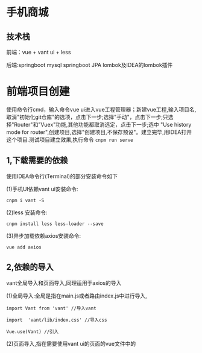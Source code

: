 # 手机商城

## 技术栈

前端：vue + vant ui + less

后端:springboot  mysql springboot JPA  lombok及IDEA的lombok插件

# 前端项目创建

使用命令行cmd，输入命令vue ui进入vue工程管理器；新建vue工程,输入项目名,取消"初始化git仓库"的选项，点击下一步;选择"手动"，点击下一步;只选择"Router"和"Vuex"功能,其他功能都取消选定，点击下一步;选中 "Use history mode for router",创建项目,选择"创建项目,不保存预设"。建立完毕,用IDEA打开这个项目.测试项目建立效果,执行命令 `cnpm run serve`



## 1,下载需要的依赖

使用IDEA命令行(Terminal)的部分安装命令如下

(1)手机UI依赖vant ui安装命令:

`cnpm i vant -S`

(2)less 安装命令:

`cnpm install less less-loader --save`

(3)异步加载依赖axios安装命令:

`vue add axios`

## 2,依赖的导入

vant全局导入和页面导入,同理适用于axios的导入

(1)全局导入:全局是指在main.js或者路由index.js中进行导入,

```
import Vant from 'vant' //导入vant

import  'vant/lib/index.css' //导入css

Vue.use(Vant) //引入
```

(2)页面导入,指在需要使用vant ui的页面的vue文件中的<script>标签下导入

```vue
<script>
    import {
        Tag,
        Col,
        Icon,
        Cell,
        Toast,
        CellGroup,
        Swipe,
        SwipeItem,
        GoodsAction,
        GoodsActionIcon,
        GoodsActionButton
    } from 'vant';
export default {}；
 </script>
```

## 3,进行页面跳转的两种方法:

(1)两种方法的数据传递形式都是query形式,所以跳转的目的页面要用query方式接收数据

```json
const _this=this;//存储vue对象,以免被嵌套的方法覆盖`

xxxfunction(item){//该方法为嵌套方法


let data=JSON.stringify(item);//将JSON格式的item转换成字符串形式,因为两个页面之间传值只能传字符串,页面传值只能传文本信息,不能传对象

_this.$router.push({path:'/pathxxx',query:{item:data}})//方法一

_this.$router.push('/pathxxx?orderId='+_this.data.orderId+"&amount="+(_this.data.amount))//方法二

}
```

(2)接收数据的方法

```json
this.$route.query.item

this.$route.query.orderId

this.$route.query.amount
```



# 后端项目创建

IDEA->New Project->Spring Initializr->设置Group和Artifact等信息->设置spring boot版本;添加依赖:Developer Tools中的Lombok，Web中的Spring Web,SQL中的Spring Data JPA和MySQL Driver

restful风格,保存使用@PostMapping，更新\编辑用@PutMapping

## 0,Lombok的使用

如果Idea项目中导入了lombok包，但是使用@Data之类的注解都还是无效？idea使用lombok需要安装对应插件，在File -> Setting -> Plugins中搜索lombok安装对应插件，即可使用。

lombok常用注解：

@Getter / @Setter
可以作用在类上和属性上，放在类上，会对所有的非静态(non-static)属性生成Getter/Setter方法，放在属性上，会对该属性生成Getter/Setter方法。并可以指定Getter/Setter方法的访问级别。

@EqualsAndHashCode
  默认情况下，会使用所有非瞬态(non-transient)和非静态(non-static)字段来生成equals和hascode方法，也可以指定具体使用哪些属性。

@ToString
  生成toString方法，默认情况下，会输出类名、所有属性，属性会按照顺序输出，以逗号分割。

@NoArgsConstructor, @RequiredArgsConstructor and @AllArgsConstructor
  无参构造器、部分参数构造器、全参构造器，当我们需要重载多个构造器的时候，Lombok就无能为力了。

@Data
  @ToString, @EqualsAndHashCode, 所有属性的@Getter, 所有non-final属性的@Setter和@RequiredArgsConstructor的组合，通常情况下，我们使用这个注解就足够了。

## 1,entity 实体类 --数据库表格实体层,用于数据库的实体化

(1)根据数据sql创建实体类,**每张表创建一个实体类**

实体类名与表名的关系:表名去掉下划线,所有首字母都大写，变成实体类名

给实体类添加注释

```java
@Data//来自lombok.Data 为类生成 所有参数的Get和Set方法
@Entity//来自javax.persistence.Entity
@DynamicInsert//动态插入,使得没有赋值给数据库的值,数据库自动生成(针对数据库设置了自动生成的值)
@DynamicUpdate//动态修改
public class PhoneCategory {
    @Id
    @GeneratedValue(strategy = GenerationType.IDENTITY)
    private Integer categoryId;
    private String categoryName;
    private Integer categoryType;
    private Date createTime;
    private Date updateTime;

}
```

(2)实体类字段

表中表头字段去掉下滑线，使用驼峰命名法(首字母小写,其他首字母大写)，得到实体类字段名,给实体类字段添加id注释和主键自增方式注释(一个实体类添加一次就行,即只要给主键添加注解，其他的字段命名规范就可以自动关联(此时可以不加Column注解))

```java
@Id
@GeneratedValue(strategy = GenerationType.IDENTITY)//主键自增方式
private Integer categoryId;
private String categoryName;
private Integer categoryType;
private Date createTime;
private Date updateTime;
```

## 2,repository 仓库接口类

创建接口仓库repository和实体对应的接口，接口继承JpaRepository<实体类,主键数据类型>

接着测试仓库repository的接口

(1)配置数据库环境(一个项目配置一次就行)

在src/resources下新建application.yml文件,写入配置代码

```yaml
server:
  port: 8181#端口
spring:
  datasource:
    url: jdbc:mysql://localhost:3306/phone_store?useUnicode=true&characterEncoding=UTF-8&serverTimezone=Asia/Shanghai
    username: root#数据库账户名
    password: 123456#数据库密码
    driver-class-name: com.mysql.cj.jdbc.Driver
  jpa:
    show-sql: true
    properties:
      hibernate:
        format_sql: true
```

springboot JPA底层用Hibernate实现



(2)测试接口步骤:

接口文件内，右键接口名称->Go To->Test->Create New Test...->OK

代码注解如下:

```java
@SpringBootTest//给新建打开的测试类添加@SpringBootTest注解
class PhoneCategoryRepositoryTest {
    @Autowired//自动装配,自动注入需要测试的接口(@Autowire注解给测试的接口对象),每次只注入一个值,即只对一行起作用
    private PhoneCategoryRepository phoneCategoryRepository;
    
    @Test//添加测试注解
    void findAll(){//测试findAll()
        List<PhoneCategory> list = phoneCategoryRepository.findAll();
        for(PhoneCategory phoneCategory:list){
            System.out.println(phoneCategory);
        }
    }
}
```



(3)点击findAll()前面的运行按钮进行测试

(4)自定义方法的测试,自定义接口有查询、保存等类型的方法

在接口中自定义方法,接口的自定义的方法JPA会自动实现,不需要我们自己去实现

在测试类中,调用这个方法进行测试就行



接口中自定义方法:

```java
public interface PhoneCategoryRepository extends JpaRepository<PhoneCategory, Integer> {
    public PhoneCategory findByCategoryType(Integer categoryType);
}
```

测试类测试定义的烦方法

```java
@SpringBootTest
class PhoneCategoryRepositoryTest {
    @Autowired
    private PhoneCategoryRepository phoneCategoryRepository;

    @Test
    void findByCategoryType(){//测试自定义接口
        PhoneCategory phoneCategory=phoneCategoryRepository.findByCategoryType(1);//直接调用方法
        System.out.println(phoneCategory);
    }
}
```

## 3,vo (view object视图对象对象类)  --视图对象层

根据前端提供的API文档描述的数据结构,对repository中的接口进行进一步封装,以得到合适的数据结构供给前端

前端提供的是JSON数据,VO就是对这些JSON数据的关联.当大括号内的键值对不止一个时,则这个大括号需要对应一个独立的VO对象;当大括号内的键值对只有一个时,只需使用Map<>来对应，不需要单独新建一个VO对象

步骤:

新建包 ,包的名称为vo,根据API文档的数据结构，每一层数据新建一个VO类,VO类加上@Data注解，不用加@Entity注解，因为这是视图对象层不是数据库实体层.每个实体层都要封装层一个VO,供更深层次的VO的组合;API文档提供的JSON格式数据结构,每层Json页要写一个VO。

减少使用get和set方法,在VO层使用到数据的数据类型和数据名称都和实体层的一致,spring会提供一个工具类，在调用方法时，会自动关联赋值。为了使VO层的数据名称和前端的数据名称一致，在VO层的对应数据上添加@JsonProperty("前端数据名称")注解

```java
package com.zxzh.shop.vo;//vo是新建的包

import com.fasterxml.jackson.annotation.JsonProperty;
import lombok.Data;

@Data//只需加@Data注解
@AllArgsConstructor //带参构造(带参数的构造函数)
public class PhoneCategoryVO {
    @JsonProperty("name")//该注解将数据名称改为注解内部的值后提供给前端,当通过Handler或Controller以Json形式将这些
    //值返到客户端时才会使更改生效.使用数据流封装则不需要这种注解:详见业务层impl接口(实现接口)的方法三,数据流封装
    private String categoryName;//属性和数据名称与实体层一致,
    //则在调用spring提供的BeanUtils.copyProperties(源数据,目标数据)方法时,会关联赋值,
    //如BeanUtils.copyProperties(phoneInfo,phoneInfoVO).该方法便于批量处理,详见业务层impl接口(实现接口)的方法二,
    //spring批量复制封装
    @JsonProperty("type")
    private Integer categoryType;
}
```

## 4，service --业务层  触发页面要加载的东西

新建service(服务)包,新建接口类,写一个用于触发页面加载东西的(根据API文档的页面,**一个页面写一个方法**)方法;在此service包上新建impl(实现)包,用来实现接口类中的方法

新建service包,写接口,写方法

```java
package com.zxzh.shop.service;

import com.zxzh.shop.vo.DataVO;

public interface PhoneService {
    public DataVO findDataVO();
}
```

新建impl包,实现接口

```java
ckage com.zxzh.shop.service.impl;

import com.zxzh.shop.entity.PhoneCategory;
import com.zxzh.shop.entity.PhoneInfo;
import com.zxzh.shop.repository.PhoneCategoryRepository;
import com.zxzh.shop.repository.PhoneInfoRepository;
import com.zxzh.shop.service.PhoneService;
import com.zxzh.shop.util.PhoneUtil;
import com.zxzh.shop.vo.DataVO;
import com.zxzh.shop.vo.PhoneCategoryVO;
import com.zxzh.shop.vo.PhoneInfoVO;
import org.springframework.beans.factory.annotation.Autowired;
import org.springframework.stereotype.Service;

import java.util.List;
import java.util.stream.Collectors;

@Service//来自springframework,也就是spring框架
public class PhoneServiceImpl implements PhoneService {
    @Autowired
    private PhoneCategoryRepository phoneCategoryRepository;
    @Autowired
    private PhoneInfoRepository phoneInfoRepository;
    @Override
    public DataVO findDataVO() {
        DataVO dataVO=new DataVO();
        //封装  类型:categories
        //方法一,传统封装方法
//        List<PhoneCategory> phoneCategoryList=phoneCategoryRepository.findAll();
//        for(PhoneCategory phoneCategory:phoneCategoryList){
//            PhoneCategoryVO phoneCategoryVO=new PhoneCategoryVO();
//            phoneCategoryVO.setCategoryName(phoneCategory.getCategoryName());
//            phoneCategoryVO.setCategoryType(phoneCategory.getCategoryType());
//        }
        //方法二,spring的批量复制封装方法(简洁)  直接从repository读取数据的VO建议使用该方法
//        List<PhoneCategory> phoneCategoryList=phoneCategoryRepository.findAll();
//        for(PhoneCategory phoneCategory:phoneCategoryList){
//            PhoneCategoryVO phoneCategoryVO=new PhoneCategoryVO();
//        //来自import org.springframework.beans.BeanUtils;
//            BeanUtils.copyProperties(phoneCategory,phoneCategoryVO);//同属性同名的值的传递
//        }
        //方法三,数据流封装方法; lambda 表达式 e代表super(引用)phoneCategoryList中元素实体(父类)PhoneCategory.
        //这种方式不需要使用JsonProperty注解
        List<PhoneCategory> phoneCategoryList=phoneCategoryRepository.findAll();
        List<PhoneCategoryVO> phoneCategoryVOList=phoneCategoryList.stream()
                .map(e -> new PhoneCategoryVO(e.getCategoryName(),
                        e.getCategoryType()
                )).collect(Collectors.toList());
        dataVO.setCategories(phoneCategoryVOList);
        //封装  手机:phones
        List<PhoneInfo> phoneInfoList=phoneInfoRepository.findAllByCategoryType(phoneCategoryList.get(0).getCategoryType());
        List<PhoneInfoVO> phoneInfoVOList=phoneInfoList.stream()
                .map(e -> new PhoneInfoVO(
                        e.getPhoneId(),
                        e.getPhoneName(),
                        e.getPhonePrice(),
                        e.getPhoneDescription(),
                        PhoneUtil.stringToTagList(e.getPhoneTag()),
                        e.getPhoneIcon()
                )).collect(Collectors.toList());
        dataVO.setPhones(phoneInfoVOList);
        return dataVO;
    }
}

```

## 5,新建工具包(util),用于保存处理数据类型的转换等工具类

(1)字符串通过"&"分割后转换为链表

(2)订单流水号的生成 随机数\时间等信息

(3)根据API提供的数据显示,后端返回给前端的JSON响应体中,都包含响应的状态码code和相应的code,所有这个本身不需要定义接口的公共包装数据转换业务,不用写在service层,定义好VO实体后,在公共工具包util中,直接进行数据转换

## 6,新建Form表单 用于表示前端的数据实体(与数据库实体效果一样,都是定义输入数据的格式和类型),用于前端数据到后端时需要作校验的情况

(1)前端使用POST\PUT等请求方式上传(非单一的键值对的)JSON数据时,需要封装一个Form表格实体来接收这些数据.每一个这种JSON数据(单次请求),就需要创建一个实体

(2)

 @NotEmpty 引用不出来，是因为从SpringBoot 2.3.0之后放弃了默认对javax.validation 的支持。

请在pom.xml添加依赖

```java
<dependency>
    <groupId>org.springframework.boot</groupId>
    <artifactId>spring-boot-starter-validation</artifactId>
</dependency>
```

## 7,新建枚举(enums)包,包中都是枚举的类

## 8,新建controller控制器,将后端服务网页与前端服务网页对接起来

(1)新建xxxHandler名称的类,以便根据函数名识别出这是控制器增加可读性.Handler类添加注解

```java
@RestController//spring的注解,表示该类为Restful风格的控制器
@RequestMapping("/order")//spring的注解,表示该类的 类请求起始映射地址为"/order".在类中的方法有
//类似的@xxxMapping("/list")注解则是在继续添加地址,请求方式由注解名中的请求方式决定
@Slf4j//lombok的用于显示日志的类,根据需要添加,非必需
```

(2)在类中,自动注入 目标服务层.

(3)添加与前端数据交互的方法,并给方法设定合理的请求方法注解如 @xxxMapping("/list")

## 9,新建config包,用于解决前后端跨域问题,包中的类是固定写法

写法如下,直接复制粘贴就行

```
import org.springframework.context.annotation.Configuration;
import org.springframework.web.servlet.config.annotation.CorsRegistry;
import org.springframework.web.servlet.config.annotation.WebMvcConfigurer;

@Configuration
public class CorsConfig implements WebMvcConfigurer {
    @Override
    public void addCorsMappings(CorsRegistry registry) {
        registry.addMapping("/**")
                .allowedOrigins("*")
                .allowedMethods("GET", "HEAD", "POST", "PUT", "DELETE", "OPTIONS")
                .allowCredentials(true)
                .maxAge(3600)
                .allowedHeaders("*");
    }
}
```

## 10,新建exception包,包中是自定义的处理异常的类和方法

## 11,新建dto包,Data To Object,将业务数据转换成数据库数据对象的实体(效果与form和entity一样)

```java
import lombok.Data;

@Data
public class OrderDTO {//Data To Object(DTO)业务数据转换成数据库数据对象
    private String orderId;
    private String buyerName;
    private String buyerPhone;
    private String buyerAddress;
    private Integer specsId;
    private Integer phoneQuantity;
}
```